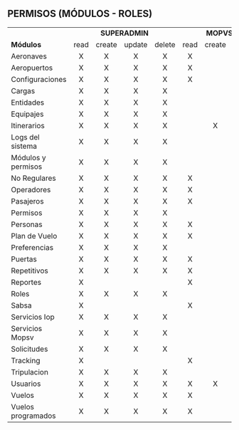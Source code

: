 ## PERMISOS (MÓDULOS - ROLES) 

<table>
   <tr>
      <td></td>
      <td colspan=4 style="text-align:center;"><strong>SUPERADMIN</strong></td>
      <td colspan=4 style="text-align:center;"><strong>MOPVS_ADMIN</strong></td>
      <td colspan=4 style="text-align:center;"><strong>DGAC_ADMIN</strong></td>
      <td colspan=4 style="text-align:center;"><strong>SABSA_ADMIN</strong></td>
      <td colspan=4 style="text-align:center;"><strong>AASANA_ADMIN</strong></td>
      <td colspan=4 style="text-align:center;"><strong>OPERADOR_AVION_ADMIN</strong></td>
      <td colspan=4 style="text-align:center;"><strong>OPERADOR_AVION</strong></td>
      <td colspan=4 style="text-align:center;"><strong>OPERADOR_BUS_ADMIN</strong></td>
      <td colspan=4 style="text-align:center;"><strong>OPERADOR_BUS</strong></td>
      <td colspan=4 style="text-align:center;"><strong>FELCN_ADMIN</strong></td>
      <td colspan=4 style="text-align:center;"><strong>MOPVS</strong></td>
      <td colspan=4 style="text-align:center;"><strong>DGAC</strong></td>
      <td colspan=4 style="text-align:center;"><strong>SABSA</strong></td>
      <td colspan=4 style="text-align:center;"><strong>AASANA</strong></td>
      <td colspan=4 style="text-align:center;"><strong>FELCN</strong></td>
      <td colspan=4 style="text-align:center;"><strong>AASANA_TORRE_CONTROL</strong></td>
   </tr>
   <tr>
      <td><strong>Módulos<strong></td>
      <td>read</td>
      <td>create</td>
      <td>update</td>
      <td>delete</td>
      <td>read</td>
      <td>create</td>
      <td>update</td>
      <td>delete</td>
      <td>read</td>
      <td>create</td>
      <td>update</td>
      <td>delete</td>
      <td>read</td>
      <td>create</td>
      <td>update</td>
      <td>delete</td>
      <td>read</td>
      <td>create</td>
      <td>update</td>
      <td>delete</td>
      <td>read</td>
      <td>create</td>
      <td>update</td>
      <td>delete</td>
      <td>read</td>
      <td>create</td>
      <td>update</td>
      <td>delete</td>
      <td>read</td>
      <td>create</td>
      <td>update</td>
      <td>delete</td>
      <td>read</td>
      <td>create</td>
      <td>update</td>
      <td>delete</td>
      <td>read</td>
      <td>create</td>
      <td>update</td>
      <td>delete</td>
      <td>read</td>
      <td>create</td>
      <td>update</td>
      <td>delete</td>
      <td>read</td>
      <td>create</td>
      <td>update</td>
      <td>delete</td>
      <td>read</td>
      <td>create</td>
      <td>update</td>
      <td>delete</td>
      <td>read</td>
      <td>create</td>
      <td>update</td>
      <td>delete</td>
      <td>read</td>
      <td>create</td>
      <td>update</td>
      <td>delete</td>
      <td>read</td>
      <td>create</td>
      <td>update</td>
      <td>delete</td>
   </tr>
   <tr>
      <td>Aeronaves</td>
      <td style="text-align:center;">X</td>
      <td style="text-align:center;">X</td>
      <td style="text-align:center;">X</td>
      <td style="text-align:center;">X</td>
      <td style="text-align:center;">X</td>
      <td style="text-align:center;"></td>
      <td style="text-align:center;"></td>
      <td style="text-align:center;"></td>
      <td style="text-align:center;">X</td>
      <td style="text-align:center;">X</td>
      <td style="text-align:center;">X</td>
      <td style="text-align:center;">X</td>
      <td style="text-align:center;">X</td>
      <td style="text-align:center;"></td>
      <td style="text-align:center;"></td>
      <td style="text-align:center;"></td>
      <td style="text-align:center;">X</td>
      <td style="text-align:center;"></td>
      <td style="text-align:center;"></td>
      <td style="text-align:center;"></td>
      <td style="text-align:center;">X</td>
      <td style="text-align:center;">X</td>
      <td style="text-align:center;">X</td>
      <td style="text-align:center;">X</td>
      <td style="text-align:center;">X</td>
      <td style="text-align:center;">X</td>
      <td style="text-align:center;">X</td>
      <td style="text-align:center;">X</td>
      <td style="text-align:center;"></td>
      <td style="text-align:center;"></td>
      <td style="text-align:center;"></td>
      <td style="text-align:center;"></td>
      <td style="text-align:center;"></td>
      <td style="text-align:center;"></td>
      <td style="text-align:center;"></td>
      <td style="text-align:center;"></td>
      <td style="text-align:center;">X</td>
      <td style="text-align:center;"></td>
      <td style="text-align:center;"></td>
      <td style="text-align:center;"></td>
      <td style="text-align:center;">X</td>
      <td style="text-align:center;"></td>
      <td style="text-align:center;"></td>
      <td style="text-align:center;"></td>
      <td style="text-align:center;">X</td>
      <td style="text-align:center;">X</td>
      <td style="text-align:center;">X</td>
      <td style="text-align:center;">X</td>
      <td style="text-align:center;">X</td>
      <td style="text-align:center;"></td>
      <td style="text-align:center;"></td>
      <td style="text-align:center;"></td>
      <td style="text-align:center;">X</td>
      <td style="text-align:center;"></td>
      <td style="text-align:center;"></td>
      <td style="text-align:center;"></td>
      <td style="text-align:center;">X</td>
      <td style="text-align:center;"></td>
      <td style="text-align:center;"></td>
      <td style="text-align:center;"></td>
      <td style="text-align:center;"></td>
      <td style="text-align:center;"></td>
      <td style="text-align:center;"></td>
      <td style="text-align:center;"></td>
   </tr>
   <tr>
      <td>Aeropuertos</td>
      <td style="text-align:center;">X</td>
      <td style="text-align:center;">X</td>
      <td style="text-align:center;">X</td>
      <td style="text-align:center;">X</td>
      <td style="text-align:center;">X</td>
      <td></td>
      <td></td>
      <td></td>
      <td style="text-align:center;">X</td>
      <td style="text-align:center;">X</td>
      <td style="text-align:center;">X</td>
      <td style="text-align:center;">X</td>
      <td style="text-align:center;">X</td>
      <td></td>
      <td style="text-align:center;">X</td>
      <td></td>
      <td style="text-align:center;">X</td>
      <td></td>
      <td style="text-align:center;">X</td>
      <td></td>
      <td></td>
      <td></td>
      <td></td>
      <td></td>
      <td></td>
      <td></td>
      <td></td>
      <td></td>
      <td></td>
      <td></td>
      <td></td>
      <td></td>
      <td></td>
      <td></td>
      <td></td>
      <td></td>
      <td style="text-align:center;">X</td>
      <td></td>
      <td></td>
      <td></td>
      <td style="text-align:center;">X</td>
      <td></td>
      <td></td>
      <td></td>
      <td style="text-align:center;">X</td>
      <td style="text-align:center;">X</td>
      <td style="text-align:center;">X</td>
      <td style="text-align:center;">X</td>
      <td style="text-align:center;">X</td>
      <td></td>
      <td style="text-align:center;">X</td>
      <td></td>
      <td style="text-align:center;">X</td>
      <td></td>
      <td style="text-align:center;">X</td>
      <td></td>
      <td style="text-align:center;">X</td>
      <td></td>
      <td></td>
      <td></td>
      <td></td>
      <td></td>
      <td></td>
      <td></td>
   </tr>
   <tr>
      <td>Configuraciones</td>
      <td style="text-align:center;">X</td>
      <td style="text-align:center;">X</td>
      <td style="text-align:center;">X</td>
      <td style="text-align:center;">X</td>
      <td style="text-align:center;">X</td>
      <td></td>
      <td></td>
      <td></td>
      <td style="text-align:center;">X</td>
      <td></td>
      <td></td>
      <td></td>
      <td style="text-align:center;">X</td>
      <td></td>
      <td></td>
      <td></td>
      <td style="text-align:center;">X</td>
      <td></td>
      <td></td>
      <td></td>
      <td style="text-align:center;">X</td>
      <td></td>
      <td></td>
      <td></td>
      <td></td>
      <td></td>
      <td></td>
      <td></td>
      <td style="text-align:center;">X</td>
      <td></td>
      <td></td>
      <td></td>
      <td></td>
      <td></td>
      <td></td>
      <td></td>
      <td style="text-align:center;">X</td>
      <td colspan="27"></td>
   </tr>
   <tr>
      <td>Cargas</td>
      <td style="text-align:center;">X</td>
      <td style="text-align:center;">X</td>
      <td style="text-align:center;">X</td>
      <td style="text-align:center;">X</td>
      <td colspan="60"></td>
   </tr>
   <tr>
      <td>Entidades</td>
      <td style="text-align:center;">X</td>
      <td style="text-align:center;">X</td>
      <td style="text-align:center;">X</td>
      <td style="text-align:center;">X</td>
      <td colspan="60"></td>
   </tr>
   <tr>
      <td>Equipajes</td>
      <td style="text-align:center;">X</td>
      <td style="text-align:center;">X</td>
      <td style="text-align:center;">X</td>
      <td style="text-align:center;">X</td>
      <td colspan="60"></td>
   </tr>
   <tr>
      <td>Itinerarios</td>
      <td style="text-align:center;">X</td>
      <td style="text-align:center;">X</td>
      <td style="text-align:center;">X</td>
      <td style="text-align:center;">X</td>
      <td></td>
      <td style="text-align:center;">X</td>
      <td style="text-align:center;">X</td>
      <td></td>
      <td></td>
      <td></td>
      <td></td>
      <td></td>
   </tr>
   <tr>
      <td>Logs del sistema</td>
      <td style="text-align:center;">X</td>
      <td style="text-align:center;">X</td>
      <td style="text-align:center;">X</td>
      <td style="text-align:center;">X</td>
      <td colspan="60"></td>
   </tr>
   <tr>
      <td>Módulos y permisos</td>
      <td style="text-align:center;">X</td>
      <td style="text-align:center;">X</td>
      <td style="text-align:center;">X</td>
      <td style="text-align:center;">X</td>
      <td colspan="60"></td>
   </tr>
   <tr>
      <td>No Regulares</td>
      <td style="text-align:center;">X</td>
      <td style="text-align:center;">X</td>
      <td style="text-align:center;">X</td>
      <td style="text-align:center;">X</td>
      <td style="text-align:center;">X</td>
      <td></td>
      <td></td>
      <td></td>
      <td style="text-align:center;">X</td>
      <td></td>
      <td style="text-align:center;">X</td>
      <td></td>
      <td style="text-align:center;">X</td>
      <td></td>
      <td style="text-align:center;">X</td>
      <td></td>
      <td></td>
      <td></td>
      <td></td>
      <td></td>
      <td></td>
      <td></td>
      <td></td>
      <td></td>
      <td></td>
      <td></td>
      <td></td>
      <td></td>
      <td></td>
      <td></td>
      <td></td>
      <td></td>
      <td style="text-align:center;">X</td>
      <td></td>
      <td style="text-align:center;">X</td>
      <td></td>
      <td style="text-align:center;">X</td>
      <td></td>
      <td></td>
      <td></td>
      <td></td>
      <td></td>
      <td></td>
      <td></td>
      <td style="text-align:center;">X</td>
      <td></td>
      <td style="text-align:center;">X</td>
      <td></td>
      <td style="text-align:center;">X</td>
      <td></td>
      <td style="text-align:center;">X</td>
      <td></td>
      <td style="text-align:center;">X</td>
      <td></td>
      <td style="text-align:center;">X</td>
      <td></td>
      <td></td>
      <td></td>
      <td></td>
      <td></td>
   </tr>
   <tr>
      <td>Operadores</td>
      <td style="text-align:center;">X</td>
      <td style="text-align:center;">X</td>
      <td style="text-align:center;">X</td>
      <td style="text-align:center;">X</td>
      <td style="text-align:center;">X</td>
      <td></td>
      <td></td>
      <td></td>
      <td style="text-align:center;">X</td>
      <td style="text-align:center;">X</td>
      <td style="text-align:center;">X</td>
      <td style="text-align:center;">X</td>
      <td></td>
      <td></td>
      <td></td>
      <td></td>
      <td></td>
      <td></td>
      <td></td>
      <td></td>
      <td></td>
      <td></td>
      <td></td>
      <td></td>
      <td></td>
      <td></td>
      <td></td>
      <td></td>
      <td></td>
      <td></td>
      <td></td>
      <td></td>
      <td></td>
      <td></td>
      <td></td>
      <td></td>
      <td style="text-align:center;">X</td>
      <td></td>
      <td></td>
      <td></td>
      <td style="text-align:center;">X</td>
      <td></td>
      <td></td>
      <td></td>
      <td style="text-align:center;">X</td>
      <td style="text-align:center;">X</td>
      <td style="text-align:center;">X</td>
      <td style="text-align:center;">X</td>
      <td></td>
      <td></td>
      <td></td>
      <td></td>
      <td></td>
      <td></td>
      <td></td>
      <td></td>
      <td style="text-align:center;">X</td>
      <td></td>
      <td></td>
      <td></td>
      <td style="text-align:center;">X</td>
      <td></td>
      <td></td>
      <td></td>
   </tr>
   <tr>
      <td>Pasajeros</td>
      <td style="text-align:center;">X</td>
      <td style="text-align:center;">X</td>
      <td style="text-align:center;">X</td>
      <td style="text-align:center;">X</td>
      <td style="text-align:center;">X</td>
      <td></td>
      <td></td>
      <td></td>
      <td></td>
      <td></td>
      <td></td>
      <td></td>
      <td style="text-align:center;">X</td>
      <td></td>
      <td style="text-align:center;">X</td>
      <td></td>
      <td style="text-align:center;">X</td>
      <td></td>
      <td style="text-align:center;">X</td>
      <td></td>
      <td style="text-align:center;">X</td>
      <td style="text-align:center;">X</td>
      <td style="text-align:center;">X</td>
      <td style="text-align:center;">X</td>
      <td style="text-align:center;">X</td>
      <td style="text-align:center;">X</td>
      <td style="text-align:center;">X</td>
      <td style="text-align:center;">X</td>
      <td></td>
      <td></td>
      <td></td>
      <td></td>
      <td></td>
      <td></td>
      <td></td>
      <td></td>
      <td></td>
      <td></td>
      <td></td>
      <td></td>
      <td style="text-align:center;">X</td>
      <td></td>
      <td></td>
      <td></td>
      <td></td>
      <td></td>
      <td></td>
      <td></td>
      <td style="text-align:center;">X</td>
      <td></td>
      <td style="text-align:center;">X</td>
      <td></td>
      <td style="text-align:center;">X</td>
      <td></td>
      <td style="text-align:center;">X</td>
      <td></td>
      <td></td>
      <td></td>
      <td></td>
      <td></td>
      <td></td>
      <td></td>
      <td></td>
      <td></td>
   </tr>
   <tr>
      <td>Permisos</td>
      <td style="text-align:center;">X</td>
      <td style="text-align:center;">X</td>
      <td style="text-align:center;">X</td>
      <td style="text-align:center;">X</td>
      <td colspan="60"></td>
   </tr>
   <tr>
      <td>Personas</td>
      <td style="text-align:center;">X</td>
      <td style="text-align:center;">X</td>
      <td style="text-align:center;">X</td>
      <td style="text-align:center;">X</td>
      <td style="text-align:center;">X</td>
      <td></td>
      <td></td>
      <td></td>
      <td style="text-align:center;">X</td>
      <td></td>
      <td></td>
      <td></td>
      <td style="text-align:center;">X</td>
      <td></td>
      <td></td>
      <td></td>
      <td style="text-align:center;">X</td>
      <td></td>
      <td></td>
      <td></td>
      <td style="text-align:center;">X</td>
      <td></td>
      <td></td>
      <td></td>
      <td style="text-align:center;">X</td>
      <td></td>
      <td></td>
      <td></td>
      <td style="text-align:center;">X</td>
      <td></td>
      <td></td>
      <td></td>
      <td style="text-align:center;">X</td>
      <td></td>
      <td></td>
      <td></td>
      <td style="text-align:center;">X</td>
      <td></td>
      <td></td>
      <td></td>
      <td style="text-align:center;">X</td>
      <td></td>
      <td></td>
      <td></td>
      <td style="text-align:center;">X</td>
      <td></td>
      <td></td>
      <td></td>
      <td style="text-align:center;">X</td>
      <td></td>
      <td></td>
      <td></td>
      <td style="text-align:center;">X</td>
      <td></td>
      <td></td>
      <td></td>
      <td style="text-align:center;">X</td>
      <td></td>
      <td></td>
      <td></td>
      <td></td>
      <td></td>
      <td></td>
      <td></td>
   </tr>
   <tr>
      <td>Plan de Vuelo</td>
      <td style="text-align:center;">X</td>
      <td style="text-align:center;">X</td>
      <td style="text-align:center;">X</td>
      <td style="text-align:center;">X</td>
      <td style="text-align:center;">X</td>
      <td></td>
      <td></td>
      <td></td>
      <td></td>
      <td></td>
      <td></td>
      <td></td>
      <td style="text-align:center;">X</td>
      <td></td>
      <td style="text-align:center;">X</td>
      <td></td>
      <td style="text-align:center;">X</td>
      <td></td>
      <td style="text-align:center;">X</td>
      <td></td>
      <td style="text-align:center;">X</td>
      <td style="text-align:center;">X</td>
      <td style="text-align:center;">X</td>
      <td style="text-align:center;">X</td>
      <td style="text-align:center;">X</td>
      <td style="text-align:center;">X</td>
      <td style="text-align:center;">X</td>
      <td style="text-align:center;">X</td>
      <td></td>
      <td></td>
      <td></td>
      <td></td>
      <td></td>
      <td></td>
      <td></td>
      <td></td>
      <td style="text-align:center;">X</td>
      <td></td>
      <td style="text-align:center;">X</td>
      <td></td>
      <td style="text-align:center;">X</td>
      <td></td>
      <td></td>
      <td></td>
      <td></td>
      <td></td>
      <td></td>
      <td></td>
      <td style="text-align:center;">X</td>
      <td></td>
      <td style="text-align:center;">X</td>
      <td></td>
      <td style="text-align:center;">X</td>
      <td></td>
      <td style="text-align:center;">X</td>
      <td></td>
      <td style="text-align:center;">X</td>
      <td></td>
      <td style="text-align:center;">X</td>
      <td></td>
      <td></td>
      <td></td>
      <td></td>
      <td></td>
   </tr>

   <tr>
      <td>Preferencias</td>
      <td style="text-align:center;">X</td>
      <td style="text-align:center;">X</td>
      <td style="text-align:center;">X</td>
      <td style="text-align:center;">X</td>
      <td colspan="60"></td>
   </tr>
   <tr>
      <td>Puertas</td>
      <td style="text-align:center;">X</td>
      <td style="text-align:center;">X</td>
      <td style="text-align:center;">X</td>
      <td style="text-align:center;">X</td>
      <td style="text-align:center;">X</td>
      <td></td>
      <td></td>
      <td></td>
      <td style="text-align:center;">X</td>
      <td style="text-align:center;">X</td>
      <td style="text-align:center;">X</td>
      <td style="text-align:center;">X</td>
      <td style="text-align:center;">X</td>
      <td style="text-align:center;">X</td>
      <td style="text-align:center;">X</td>
      <td style="text-align:center;">X</td>
      <td style="text-align:center;">X</td>
      <td style="text-align:center;">X</td>
      <td style="text-align:center;">X</td>
      <td style="text-align:center;">X</td>
      <td style="text-align:center;">X</td>
      <td></td>
      <td></td>
      <td></td>
      <td style="text-align:center;">X</td>
      <td></td>
      <td></td>
      <td></td>
      <td></td>
      <td></td>
      <td></td>
      <td></td>
      <td></td>
      <td></td>
      <td></td>
      <td></td>
      <td></td>
      <td></td>
      <td></td>
      <td></td>
      <td style="text-align:center;">X</td>
      <td></td>
      <td></td>
      <td></td>
      <td style="text-align:center;">X</td>
      <td style="text-align:center;">X</td>
      <td style="text-align:center;">X</td>
      <td style="text-align:center;">X</td>
      <td style="text-align:center;">X</td>
      <td style="text-align:center;">X</td>
      <td style="text-align:center;">X</td>
      <td style="text-align:center;">X</td>
      <td style="text-align:center;">X</td>
      <td style="text-align:center;">X</td>
      <td style="text-align:center;">X</td>
      <td style="text-align:center;">X</td>
      <td></td>
      <td></td>
      <td></td>
      <td></td>
   </tr>
   <tr>
      <td>Repetitivos</td>
      <td style="text-align:center;">X</td>
      <td style="text-align:center;">X</td>
      <td style="text-align:center;">X</td>
      <td style="text-align:center;">X</td>
      <td style="text-align:center;">X</td>
      <td></td>
      <td></td>
      <td></td>
      <td></td>
      <td></td>
      <td></td>
      <td></td>
      <td style="text-align:center;">X</td>
      <td></td>
      <td style="text-align:center;">X</td>
      <td></td>
      <td style="text-align:center;">X</td>
      <td></td>
      <td style="text-align:center;">X</td>
      <td></td>
      <td style="text-align:center;">X</td>
      <td style="text-align:center;">X</td>
      <td style="text-align:center;">X</td>
      <td style="text-align:center;">X</td>
      <td style="text-align:center;">X</td>
      <td style="text-align:center;">X</td>
      <td style="text-align:center;">X</td>
      <td style="text-align:center;">X</td>
      <td></td>
      <td></td>
      <td></td>
      <td></td>
      <td></td>
      <td></td>
      <td></td>
      <td></td>
      <td style="text-align:center;">X</td>
      <td></td>
      <td style="text-align:center;">X</td>
      <td></td>
      <td style="text-align:center;">X</td>
      <td></td>
      <td></td>
      <td></td>
      <td></td>
      <td></td>
      <td></td>
      <td></td>
      <td style="text-align:center;">X</td>
      <td></td>
      <td style="text-align:center;">X</td>
      <td></td>
      <td style="text-align:center;">X</td>
      <td></td>
      <td style="text-align:center;">X</td>
      <td></td>
      <td style="text-align:center;">X</td>
      <td></td>
      <td style="text-align:center;">X</td>
      <td></td>
      <td></td>
      <td></td>
      <td></td>
      <td></td>
   </tr>
   <tr>
      <td>Reportes</td>
      <td style="text-align:center;">X</td>
      <td></td>
      <td></td>
      <td></td>
      <td style="text-align:center;">X</td>
      <td></td>
      <td></td>
      <td></td>
      <td style="text-align:center;">X</td>
      <td></td>
      <td></td>
      <td></td>
      <td style="text-align:center;">X</td>
      <td></td>
      <td></td>
      <td></td>
      <td style="text-align:center;">X</td>
      <td></td>
      <td></td>
      <td></td>
      <td></td>
      <td></td>
      <td></td>
      <td></td>
      <td></td>
      <td></td>
      <td></td>
      <td></td>
      <td></td>
      <td></td>
      <td></td>
      <td></td>
      <td></td>
      <td></td>
      <td></td>
      <td></td>
      <td></td>
      <td></td>
      <td></td>
      <td></td>
      <td style="text-align:center;">X</td>
      <td></td>
      <td></td>
      <td></td>
      <td style="text-align:center;">X</td>
      <td></td>
      <td></td>
      <td></td>
      <td style="text-align:center;">X</td>
      <td></td>
      <td></td>
      <td></td>
      <td style="text-align:center;">X</td>
      <td></td>
      <td></td>
      <td></td>
      <td></td>
      <td></td>
      <td></td>
      <td></td>
      <td></td>
      <td></td>
      <td></td>
      <td></td>
   </tr>
   <tr>
    <td>Roles</td>
    <td style="text-align:center;">X</td>
    <td style="text-align:center;">X</td>
    <td style="text-align:center;">X</td>
    <td style="text-align:center;">X</td>
    <td colspan="60"></td>
   </tr>
   <tr>
    <td>Sabsa</td>
    <td style="text-align:center;">X</td>
    <td></td>
    <td></td>
    <td></td>
    <td style="text-align:center;">X</td>
    <td></td>
    <td></td>
    <td></td>
    <td></td>
    <td></td>
    <td></td>
    <td></td>
    <td style="text-align:center;">X</td>
    <td></td>
    <td></td>
    <td></td>
    <td></td>
    <td></td>
    <td></td>
    <td></td>
    <td></td>
    <td></td>
    <td></td>
    <td></td>
    <td></td>
    <td></td>
    <td></td>
    <td></td>
    <td></td>
    <td></td>
    <td></td>
    <td></td>
    <td></td>
    <td></td>
    <td></td>
    <td></td>
    <td></td>
    <td></td>
    <td></td>
    <td></td>
    <td style="text-align:center;">X</td>
    <td></td>
    <td></td>
    <td></td>
    <td></td>
    <td></td>
    <td></td>
    <td></td>
    <td style="text-align:center;">X</td>
    <td></td>
    <td></td>
    <td></td>
    <td></td>
    <td></td>
    <td></td>
    <td></td>
    <td></td>
    <td></td>
    <td></td>
    <td></td>
    <td></td>
    <td></td>
    <td></td>
    <td></td>
   </tr>
   <tr>
    <td>Servicios Iop</td>
    <td style="text-align:center;">X</td>
    <td style="text-align:center;">X</td>
    <td style="text-align:center;">X</td>
    <td style="text-align:center;">X</td>
    <td></td>
    <td></td>
    <td></td>
    <td></td>
    <td style="text-align:center;">X</td>
    <td></td>
    <td></td>
    <td></td>
    <td></td>
    <td></td>
    <td></td>
    <td></td>
    <td></td>
    <td></td>
    <td></td>
    <td></td>
    <td style="text-align:center;">X</td>
    <td></td>
    <td></td>
    <td></td>
    <td style="text-align:center;">X</td>
    <td></td>
    <td></td>
    <td></td>
    <td style="text-align:center;">X</td>
    <td></td>
    <td></td>
    <td></td>
    <td style="text-align:center;">X</td>
    <td></td>
    <td></td>
    <td></td>
    <td style="text-align:center;">X</td>
    <td></td>
    <td></td>
    <td></td>
    <td></td>
    <td></td>
    <td></td>
    <td></td>
    <td style="text-align:center;">X</td>
    <td></td>
    <td></td>
    <td></td>
    <td></td>
    <td></td>
    <td></td>
    <td></td>
    <td></td>
    <td></td>
    <td></td>
    <td></td>
    <td style="text-align:center;">X</td>
    <td></td>
    <td></td>
    <td></td>
    <td></td>
    <td></td>
    <td></td>
    <td></td>
   </tr>
   <tr>
    <td>Servicios Mopsv</td>
    <td style="text-align:center;">X</td>
    <td style="text-align:center;">X</td>
    <td style="text-align:center;">X</td>
    <td style="text-align:center;">X</td>
    <td></td>
    <td></td>
    <td></td>
    <td></td>
    <td style="text-align:center;">X</td>
    <td></td>
    <td></td>
    <td></td>
    <td></td>
    <td></td>
    <td></td>
    <td></td>
    <td></td>
    <td></td>
    <td></td>
    <td></td>
    <td style="text-align:center;">X</td>
    <td></td>
    <td></td>
    <td></td>
    <td style="text-align:center;">X</td>
    <td></td>
    <td></td>
    <td></td>
    <td></td>
    <td></td>
    <td></td>
    <td></td>
    <td></td>
    <td></td>
    <td></td>
    <td></td>
    <td></td>
    <td></td>
    <td></td>
    <td></td>
    <td></td>
    <td></td>
    <td></td>
    <td></td>
    <td style="text-align:center;">X</td>
    <td></td>
    <td></td>
    <td></td>
    <td></td>
    <td></td>
    <td></td>
    <td></td>
    <td></td>
    <td></td>
    <td></td>
    <td></td>
    <td></td>
    <td></td>
    <td></td>
    <td></td>
    <td></td>
    <td></td>
    <td></td>
    <td></td>
   </tr>
   <tr>
    <td>Solicitudes</td>
    <td style="text-align:center;">X</td>
    <td style="text-align:center;">X</td>
    <td style="text-align:center;">X</td>
    <td style="text-align:center;">X</td>
    <td></td>
    <td></td>
    <td></td>
    <td></td>
    <td style="text-align:center;">X</td>
    <td></td>
    <td style="text-align:center;">X</td>
    <td></td>
    <td style="text-align:center;">X</td>
    <td></td>
    <td style="text-align:center;">X</td>
    <td></td>
    <td style="text-align:center;">X</td>
    <td></td>
    <td style="text-align:center;">X</td>
    <td></td>
    <td style="text-align:center;">X</td>
    <td style="text-align:center;">X</td>
    <td style="text-align:center;">X</td>
    <td style="text-align:center;">X</td>
    <td style="text-align:center;">X</td>
    <td style="text-align:center;">X</td>
    <td style="text-align:center;">X</td>
    <td style="text-align:center;">X</td>
    <td></td>
    <td></td>
    <td></td>
    <td></td>
    <td></td>
    <td></td>
    <td></td>
    <td></td>
    <td></td>
    <td></td>
    <td></td>
    <td></td>
    <td></td>
    <td></td>
    <td></td>
    <td></td>
    <td style="text-align:center;">X</td>
    <td></td>
    <td style="text-align:center;">X</td>
    <td></td>
    <td style="text-align:center;">X</td>
    <td></td>
    <td style="text-align:center;">X</td>
    <td></td>
    <td style="text-align:center;">X</td>
    <td></td>
    <td style="text-align:center;">X</td>
    <td></td>
    <td></td>
    <td></td>
    <td></td>
    <td></td>
    <td></td>
    <td></td>
    <td></td>
    <td></td>
   </tr>
   <tr>
    <td>Tracking</td>
    <td style="text-align:center;">X</td>
    <td></td>
    <td></td>
    <td></td>
    <td style="text-align:center;">X</td>
    <td></td>
    <td></td>
    <td></td>
    <td style="text-align:center;">X</td>
    <td></td>
    <td></td>
    <td></td>
    <td style="text-align:center;">X</td>
    <td></td>
    <td></td>
    <td></td>
    <td style="text-align:center;">X</td>
    <td></td>
    <td></td>
    <td></td>
    <td></td>
    <td></td>
    <td></td>
    <td></td>
    <td></td>
    <td></td>
    <td></td>
    <td></td>
    <td></td>
    <td></td>
    <td></td>
    <td></td>
    <td></td>
    <td></td>
    <td></td>
    <td></td>
    <td></td>
    <td></td>
    <td></td>
    <td></td>
    <td></td>
    <td></td>
    <td></td>
    <td></td>
    <td></td>
    <td></td>
    <td></td>
    <td></td>
    <td></td>
    <td></td>
    <td></td>
    <td></td>
    <td></td>
    <td></td>
    <td></td>
    <td></td>
    <td></td>
    <td></td>
    <td></td>
    <td></td>
    <td></td>
    <td></td>
    <td></td>
    <td></td>
   </tr>
   <tr>
    <td>Tripulacion</td>
    <td style="text-align:center;">X</td>
    <td style="text-align:center;">X</td>
    <td style="text-align:center;">X</td>
    <td style="text-align:center;">X</td>
    <td></td>
    <td></td>
    <td></td>
    <td></td>
    <td style="text-align:center;">X</td>
    <td style="text-align:center;">X</td>
    <td style="text-align:center;">X</td>
    <td style="text-align:center;">X</td>
    <td></td>
    <td></td>
    <td></td>
    <td></td>
    <td></td>
    <td></td>
    <td></td>
    <td></td>
    <td style="text-align:center;">X</td>
    <td></td>
    <td style="text-align:center;">X</td>
    <td></td>
    <td style="text-align:center;">X</td>
    <td></td>
    <td style="text-align:center;">X</td>
    <td></td>
    <td></td>
    <td></td>
    <td></td>
    <td></td>
    <td></td>
    <td></td>
    <td></td>
    <td></td>
    <td style="text-align:center;">X</td>
    <td></td>
    <td></td>
    <td></td>
    <td></td>
    <td></td>
    <td></td>
    <td></td>
    <td style="text-align:center;">X</td>
    <td style="text-align:center;">X</td>
    <td style="text-align:center;">X</td>
    <td style="text-align:center;">X</td>
    <td></td>
    <td></td>
    <td></td>
    <td></td>
    <td></td>
    <td></td>
    <td></td>
    <td></td>
    <td style="text-align:center;">X</td>
    <td></td>
    <td></td>
    <td></td>
    <td></td>
    <td></td>
    <td></td>
    <td></td>
   </tr>
   <tr>
    <td>Usuarios</td>
    <td style="text-align:center;">X</td>
    <td style="text-align:center;">X</td>
    <td style="text-align:center;">X</td>
    <td style="text-align:center;">X</td>
    <td style="text-align:center;">X</td>
    <td style="text-align:center;">X</td>
    <td style="text-align:center;">X</td>
    <td style="text-align:center;">X</td>
    <td style="text-align:center;">X</td>
    <td style="text-align:center;">X</td>
    <td style="text-align:center;">X</td>
    <td style="text-align:center;">X</td>
    <td style="text-align:center;">X</td>
    <td style="text-align:center;">X</td>
    <td style="text-align:center;">X</td>
    <td style="text-align:center;">X</td>
    <td style="text-align:center;">X</td>
    <td style="text-align:center;">X</td>
    <td style="text-align:center;">X</td>
    <td style="text-align:center;">X</td>
    <td style="text-align:center;">X</td>
    <td style="text-align:center;">X</td>
    <td style="text-align:center;">X</td>
    <td style="text-align:center;">X</td>
    <td></td>
    <td></td>
    <td></td>
    <td></td>
    <td style="text-align:center;">X</td>
    <td style="text-align:center;">X</td>
    <td style="text-align:center;">X</td>
    <td style="text-align:center;">X</td>
    <td></td>
    <td></td>
    <td></td>
    <td></td>
    <td style="text-align:center;">X</td>
    <td style="text-align:center;">X</td>
    <td style="text-align:center;">X</td>
    <td style="text-align:center;">X</td>
    <td></td>
    <td></td>
    <td></td>
    <td></td>
    <td></td>
    <td></td>
    <td></td>
    <td></td>
    <td></td>
    <td></td>
    <td></td>
    <td></td>
    <td></td>
    <td></td>
    <td></td>
    <td></td>
    <td></td>
    <td></td>
    <td></td>
    <td></td>
    <td></td>
    <td></td>
    <td></td>
    <td></td>
   </tr>
   <tr>
    <td>Vuelos</td>
    <td style="text-align:center;">X</td>
    <td style="text-align:center;">X</td>
    <td style="text-align:center;">X</td>
    <td style="text-align:center;">X</td>
    <td style="text-align:center;">X</td>
    <td></td>
    <td></td>
    <td></td>
    <td style="text-align:center;">X</td>
    <td></td>
    <td></td>
    <td></td>
    <td style="text-align:center;">X</td>
    <td></td>
    <td></td>
    <td></td>
    <td style="text-align:center;">X</td>
    <td></td>
    <td></td>
    <td></td>
    <td style="text-align:center;">X</td>
    <td></td>
    <td></td>
    <td></td>
    <td style="text-align:center;">X</td>
    <td></td>
    <td></td>
    <td></td>
    <td></td>
    <td></td>
    <td></td>
    <td></td>
    <td></td>
    <td></td>
    <td></td>
    <td></td>
    <td style="text-align:center;">X</td>
    <td></td>
    <td></td>
    <td></td>
    <td style="text-align:center;">X</td>
    <td></td>
    <td></td>
    <td></td>
    <td style="text-align:center;">X</td>
    <td></td>
    <td></td>
    <td></td>
    <td style="text-align:center;">X</td>
    <td></td>
    <td></td>
    <td></td>
    <td style="text-align:center;">X</td>
    <td></td>
    <td></td>
    <td></td>
    <td style="text-align:center;">X</td>
    <td></td>
    <td></td>
    <td></td>
    <td style="text-align:center;">X</td>
    <td></td>
    <td></td>
    <td></td>
   </tr>
   <tr>
    <td>Vuelos programados</td>
    <td style="text-align:center;">X</td>
    <td style="text-align:center;">X</td>
    <td style="text-align:center;">X</td>
    <td style="text-align:center;">X</td>
    <td style="text-align:center;">X</td>
    <td></td>
    <td></td>
    <td></td>
    <td></td>
    <td></td>
    <td></td>
    <td></td>
    <td style="text-align:center;">X</td>
    <td></td>
    <td style="text-align:center;">X</td>
    <td></td>
    <td style="text-align:center;">X</td>
    <td></td>
    <td style="text-align:center;">X</td>
    <td></td>
    <td style="text-align:center;">X</td>
    <td style="text-align:center;">X</td>
    <td style="text-align:center;">X</td>
    <td style="text-align:center;">X</td>
    <td style="text-align:center;">X</td>
    <td style="text-align:center;">X</td>
    <td style="text-align:center;">X</td>
    <td style="text-align:center;">X</td>
    <td></td>
    <td></td>
    <td></td>
    <td></td>
    <td></td>
    <td></td>
    <td></td>
    <td></td>
    <td></td>
    <td></td>
    <td></td>
    <td></td>
    <td style="text-align:center;">X</td>
    <td></td>
    <td></td>
    <td></td>
    <td></td>
    <td></td>
    <td></td>
    <td></td>
    <td style="text-align:center;">X</td>
    <td></td>
    <td style="text-align:center;">X</td>
    <td></td>
    <td style="text-align:center;">X</td>
    <td></td>
    <td style="text-align:center;">X</td>
    <td></td>
    <td></td>
    <td></td>
    <td></td>
    <td></td>
    <td style="text-align:center;">X</td>
    <td></td>
    <td style="text-align:center;">X</td>
    <td></td>
   </tr>
</table>

